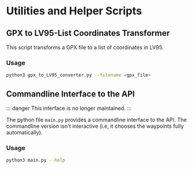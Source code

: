 # Utilities and Helper Scripts

## GPX to LV95-List Coordinates Transformer

This script transforms a GPX file to a list of coordinates in LV95.

### Usage

```bash
python3 gpx_to_LV95_converter.py --filename <gpx_file>
```

## Commandline Interface to the API

::: danger
This interface is no longer maintained.
:::

The python file `main.py` provides a commandline interface to the API.
The commandline version isn't interactive (i.e, it chooses the waypoints fully automatically).

### Usage

```bash
python3 main.py --help
```